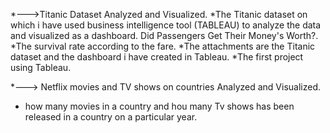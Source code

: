 *--->Titanic Dataset Analyzed and Visualized.
*The Titanic dataset on which i have used business intelligence tool (TABLEAU) to analyze the data and visualized as a dashboard. Did Passengers Get Their Money's Worth?. 
*The survival rate according to the fare.
*The attachments are the Titanic dataset and the dashboard  i have created in Tableau.
*The first project using Tableau.

*---> Netflix movies and TV shows on countries Analyzed and Visualized.
* how many movies in a country and hou many Tv shows has been released in a country on a particular year.
